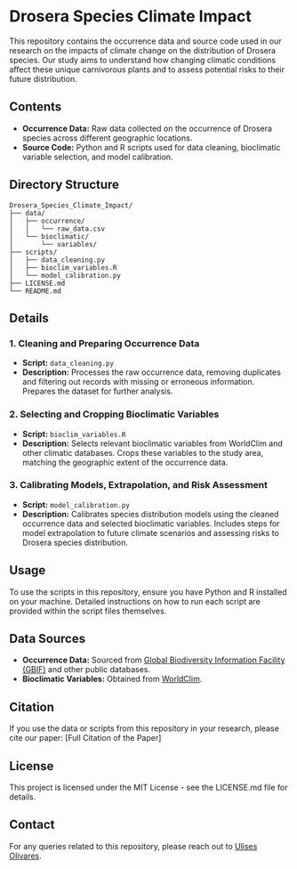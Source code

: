 
# Drosera Species Climate Impact

This repository contains the occurrence data and source code used in our research on the impacts of climate change on the distribution of Drosera species. Our study aims to understand how changing climatic conditions affect these unique carnivorous plants and to assess potential risks to their future distribution.

## Contents

- **Occurrence Data:** Raw data collected on the occurrence of Drosera species across different geographic locations.
- **Source Code:** Python and R scripts used for data cleaning, bioclimatic variable selection, and model calibration.

## Directory Structure

```plaintext
Drosera_Species_Climate_Impact/
├── data/
│   ├── occurrence/
│   │   └── raw_data.csv
│   └── bioclimatic/
│       └── variables/
├── scripts/
│   ├── data_cleaning.py
│   ├── bioclim_variables.R
│   └── model_calibration.py
├── LICENSE.md
└── README.md
```

## Details

### 1. Cleaning and Preparing Occurrence Data

- **Script:** `data_cleaning.py`
- **Description:** Processes the raw occurrence data, removing duplicates and filtering out records with missing or erroneous information. Prepares the dataset for further analysis.

### 2. Selecting and Cropping Bioclimatic Variables

- **Script:** `bioclim_variables.R`
- **Description:** Selects relevant bioclimatic variables from WorldClim and other climatic databases. Crops these variables to the study area, matching the geographic extent of the occurrence data.

### 3. Calibrating Models, Extrapolation, and Risk Assessment

- **Script:** `model_calibration.py`
- **Description:** Calibrates species distribution models using the cleaned occurrence data and selected bioclimatic variables. Includes steps for model extrapolation to future climate scenarios and assessing risks to Drosera species distribution.

## Usage

To use the scripts in this repository, ensure you have Python and R installed on your machine. Detailed instructions on how to run each script are provided within the script files themselves.

## Data Sources

- **Occurrence Data:** Sourced from [Global Biodiversity Information Facility (GBIF)](https://www.gbif.org) and other public databases.
- **Bioclimatic Variables:** Obtained from [WorldClim](https://www.worldclim.org).

## Citation

If you use the data or scripts from this repository in your research, please cite our paper: [Full Citation of the Paper]

## License

This project is licensed under the MIT License - see the LICENSE.md file for details.

## Contact

For any queries related to this repository, please reach out to [Ulises Olivares](mailto:uolivares@unam.mx).

